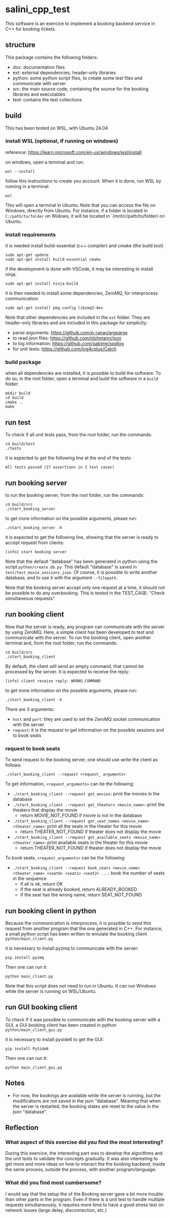 # salini_cpp_test

This software is an exercice to implement a booking backend service in C++ for booking tickets.

## structure

This package contains the following folders:

* doc: documentation files
* ext: external dependencies, header-only libraries
* python: some python script files, to create some test files and communicate with server
* src: the main source code, containing the source for the booking libraries and executables
* test: contains the test collections


## build

This has been tested on WSL, with Ubuntu 24.04

### install WSL (optional, if running on windows)

reference: https://learn.microsoft.com/en-us/windows/wsl/install

on windows, open a terminal and run:
```
wsl --install
```

follow this instructions to create you account. When it is done, run WSL by running in a terminal:
```
wsl
```

This will open a terminal in Ubuntu.
Note that you can access the file on Windows, directly from Ubuntu.
For instance, if a folder is located in `C:/path/to/folder` on Widows, it will be located in `/mnt/c/path/to/folder/ on Ubuntu.

### install requirements

it is needed install build-essential (c++ compiler) and cmake (the build tool)
```
sudo apt-get update
sudo apt-get install build-essential cmake
```

if the development is done with VSCode, it may be interesting to install ninja:
```
sudo apt-get install ninja-build
```

it is then needed to install some dependencies, ZeroMQ, for interprocess communication:
```
sudo apt-get install pkg-config libzmq3-dev
```

Note that other dependencies are included in the `ext` folder.
They are header-only libraries and are included in this package for simplicity:

* parse arguments: https://github.com/p-ranav/argparse
* to read json files: https://github.com/nlohmann/json
* to log information: https://github.com/gabime/spdlog
* for unit tests: https://github.com/log4cplus/Catch

### build package

when all dependencies are installed, it is possible to build the software.
To do so, in the root folder, open a terminal and build the software in a `build` folder:

```
mkdir build
cd build
cmake ..
make
```

## run test

To check if all unit tests pass, from the root folder, run the commands:
```
cd build/test
./tests
```

it is expected to get the following line at the end of the tests:
```
All tests passed (27 assertions in 3 test cases)
```

## run booking server

to run the booking server, from the root folder, run the commands:
```
cd build/src
./start_booking_server
```

to get more information on the possible arguments, please run:
```
./start_booking_server -h
```

it is expected to get the following line, showing that the server is ready to accept request from clients:
```
[info] start booking server
```

Note that the default "database" has been generated in python using the script `python/create_db.py`.
This default "database" is saved in `test/test_movie_sessions.json`.
Of course, it is possible to write another database, and to use it with the argument `--filepath`.

Note that the booking server accept only one request at a time, it should not be possible to do any overbooking.
This is tested in the TEST_CASE: "Check simultaneous requests"

## run booking client

Now that the server is ready, any program can communicate with the server by using ZeroMQ.
Here, a simple client has been developed to test and communicate with the server.
To run the booking client, open another terminal and, from the root folder, run the commands:
```
cd build/src
./start_booking_client
```

By default, the client will send an empty command, that cannot be processed by the server.
It is expected to receive the reply:
```
[info] client receive reply: WRONG_COMMAND
```

to get more information on the possible arguments, please run:
```
./start_booking_client -h
```

There are 3 arguments:

* `host` and `port`: they are used to set the ZeroMQ socket communication with the server
* `request`: it is the request to get information on the possible sessions and to book seats


### request to book seats

To send request to the booking server, one should use write the client as follows:
```
./start_booking_client --request <request_ arguments>
```

To get information, `<request_arguments>` can be the following:

* `./start_booking_client --request get_movies`: print the movies in the database
* `./start_booking_client --request get_theaters <movie_name>`: print the theaters that display the movie
	* return MOVIE_NOT_FOUND if movie is not in the database
* `./start_booking_client --request get_seat_names <movie_name> <theater_name>`: print all the seats in the theater for this movie
	* return THEATER_NOT_FOUND if theater does not display the movie
* `./start_booking_client --request get_available_seats <movie_name> <theater_name>`: print available seats in the theater for this movie
	* return THEATER_NOT_FOUND if theater does not display the movie

To book seats, `<request_arguments>` can be the following:

* `./start_booking_client --request book_seats <movie_name> <theater_name> <seat0> <seat1> <seat2> ...`: book the number of seats in the sequence
	* if all is ok, return OK
	* if the seat is already booked, return ALREADY_BOOKED
	* if the seat has the wrong name, return SEAT_NOT_FOUND


## run booking client in python

Because the communication is interprocess, it is possible to send this request from another program that the one generated in C++.
For instance, a small python script has been written to emulate the booking client `python/main_client.py`

it is necessary to install pyzmq to communicate with the server:
```
pip install pyzmq
```

Then one can run it:
```
python main_client.py
```

Note that this script does not need to run in Ubuntu. It can run Windows while the server is running on WSL/Ubuntu.


## run GUI booking client 

To check if it was possible to communicate with the booking server with a GUI, a GUI booking client has been created in python `python/main_client_gui.py`

it is necessary to install pyside6 to get the GUI:
```
pip install PySide6
```

Then one can run it:
```
python main_client_gui.py
```


## Notes

* For now, the bookings are available while the server is running, but the modifications are not saved in the json "database". Meaning that when the server is restarted, the booking states are reset to the value in the json "database".


## Reflection

### What aspect of this exercise did you find the most interesting?

During this exercice, the interesting part was to develop the algorithms and the unit tests to validate the concepts gradually.
It was also interesting to get more and more ideas on how to interact the the booking backend, inside the same process, outside the process, with another program/language.

### What did you find most cumbersome?

I would say that the setup the of the Booking server gave a bit more trouble than other parts in the program.
Even if there is a unit test to handle multiple requests simultaneously, it requires more time to have a good stress test on network issues (large delay, disconnection, etc.)
